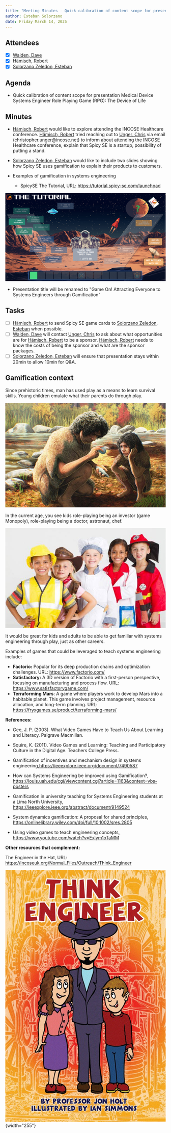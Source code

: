 ```yaml
---
title: "Meeting Minutes - Quick calibration of content scope for presentation Medical Device Systems Engineer Role Playing Game (RPG): The Device of Life"
author: Esteban Solorzano
date: Friday March 14, 2025
---
```


## Attendees

-   [x] [Walden, Dave](mailto:dave@sysnovation.com)
-   [x] [Hämisch, Robert](robert@spicy-se.com)
-   [x] [Solorzano Zeledon, Esteban](mailto:Esteban.SolorzanoZeledon@bsci.com)

## Agenda

-   Quick calibration of content scope for presentation Medical Device Systems Engineer Role Playing Game (RPG): The Device of Life

## Minutes

-   [Hämisch, Robert](robert@spicy-se.com) would like to explore attending the INCOSE Healthcare conference. [Hämisch, Robert](robert@spicy-se.com) tried reaching out to [Unger, Chris](mailto:christopher.unger@incose.net) via email (christopher.unger\@incose.net) to inform about attending the INCOSE Healthcare conference, explain that Spicy SE is a startup, possibility of putting a stand.

-   [Solorzano Zeledon, Esteban](mailto:Esteban.SolorzanoZeledon@bsci.com) would like to include two slides showing how Spicy SE uses gamification to explain their products to customers.

-   Examples of gamification in systems engineering

    -   SpicySE The Tutorial, URL: <https://tutorial.spicy-se.com/launchpad>

![](images/paste-1.png)

-  Presentation title will be renamed to "Game On! Attracting Everyone to Systems Engineers through Gamification"

## Tasks

-   [ ] [Hämisch, Robert](robert@spicy-se.com) to send Spicy SE game cards to [Solorzano Zeledon, Esteban](mailto:Esteban.SolorzanoZeledon@bsci.com) when possible.
-   [ ] [Walden, Dave](mailto:dave@sysnovation.com) will contact [Unger, Chris](mailto:christopher.unger@incose.net) to ask about what opportunities are for [Hämisch, Robert](robert@spicy-se.com) to be a sponsor. [Hämisch, Robert](robert@spicy-se.com) needs to know the costs of being the sponsor and what are the sponsor packages.
-   [ ] [Solorzano Zeledon, Esteban](mailto:Esteban.SolorzanoZeledon@bsci.com) will ensure that presentation stays within 20min to allow 10min for Q&A.

## Gamification context

Since prehistoric times, man has used play as a means to learn survival skills. Young children emulate what their parents do through play.

![](images/paste-3.png)

In the current age, you see kids role-playing being an investor (game Monopoly), role-playing being a doctor, astronaut, chef.

![](images/paste-4.png)

It would be great for kids and adults to be able to get familiar with systems engineering through play, just as other careers.

Examples of games that could be leveraged to teach systems engineering include:

-   **Factorio:** Popular for its deep production chains and optimization challenges. URL: <https://www.factorio.com/>
-   **Satisfactory:** A 3D version of Factorio with a first-person perspective, focusing on manufacturing and process flow. URL: <https://www.satisfactorygame.com/>
-   **Terraforming Mars**: A game where players work to develop Mars into a habitable planet. This game involves project management, resource allocation, and long-term planning. URL: <https://fryxgames.se/product/terraforming-mars/>

**References:**

-   Gee, J. P. (2003). What Video Games Have to Teach Us About Learning and Literacy. Palgrave Macmillan.

-   Squire, K. (2011). Video Games and Learning: Teaching and Participatory Culture in the Digital Age. Teachers College Press.

-   Gamification of incentives and mechanism design in systems engineering,<https://ieeexplore.ieee.org/document/7490587>

-   How can Systems Engineering be improved using Gamification?, <https://louis.uah.edu/cgi/viewcontent.cgi?article=1163&context=vbs-posters>

-   Gamification in university teaching for Systems Engineering students at a Lima North University, <https://ieeexplore.ieee.org/abstract/document/9149524>

-   System dynamics gamification: A proposal for shared principles, <https://onlinelibrary.wiley.com/doi/full/10.1002/sres.2805>

-   Using video games to teach engineering concepts, <https://www.youtube.com/watch?v=Exlym1oTaMM>

**Other resources that complement:**

The Engineer in the Hat, URL: <https://incoseuk.org/Normal_Files/Outreach/Think_Engineer>

![](images/paste-2.png){width="255"}

